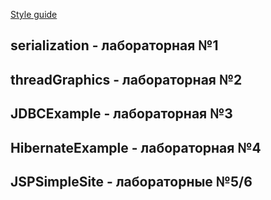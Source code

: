 [Style guide](https://google.github.io/styleguide/javaguide.html)

## serialization - лабораторная №1
## threadGraphics - лабораторная №2
## JDBCExample - лабораторная №3
## HibernateExample - лабораторная №4
## JSPSimpleSite - лабораторные №5/6
